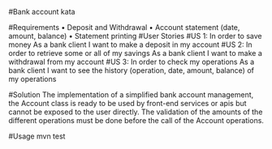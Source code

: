#Bank account kata

#Requirements
• Deposit and Withdrawal
• Account statement (date, amount, balance)
• Statement printing
#User Stories
#US 1:
In order to save money
As a bank client
I want to make a deposit in my account
#US 2:
In order to retrieve some or all of my savings
As a bank client
I want to make a withdrawal from my account
#US 3:
In order to check my operations
As a bank client
I want to see the history (operation, date, amount, balance) of
my operations

#Solution
The implementation of a simplified bank account management, the Account class is ready to be used by front-end services or apis but cannot be exposed to the user directly.
 The validation of the amounts of the different operations must be done before the call of the Account operations.

#Usage
mvn test

